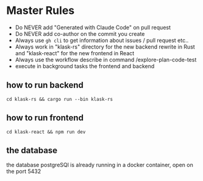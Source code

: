# Master Rules
- Do NEVER add "Generated with Claude Code" on pull request
- Do NEVER add co-author on the commit you create
- Always use `gh cli` to get information about issues / pull request etc..
- Always work in "klask-rs" directory for the new backend rewrite in Rust and "klask-react" for the new frontend in React
- Always use the workflow describe in command /explore-plan-code-test
- execute in background tasks the frontend and backend

## how to run backend
```
cd klask-rs && cargo run --bin klask-rs
```

## how to run frontend
```
cd klask-react && npm run dev
```

## the database
the database postgreSQl is already running in a docker container, open on the port 5432
